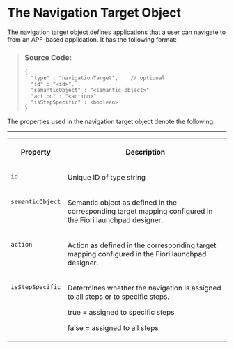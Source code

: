 <!-- loio5cfe2c19414f42abbc7a9a7363707ac3 -->

# The Navigation Target Object

The navigation target object defines applications that a user can navigate to from an APF-based application. It has the following format:

> ### Source Code:  
> ```
> {
>   "type" : "navigationTarget",    // optional
>   "id" : "<id>",  
>   "semanticObject" : "<semantic object>"    
>   "action" : "<action>"
>   "isStepSpecific" : <boolean>
> }
> 
> ```

The properties used in the navigation target object denote the following:

****


<table>
<tr>
<th valign="top">

Property

</th>
<th valign="top">

Description

</th>
</tr>
<tr>
<td valign="top">

`id` 

</td>
<td valign="top">

Unique ID of type string

</td>
</tr>
<tr>
<td valign="top">

`semanticObject` 

</td>
<td valign="top">

Semantic object as defined in the corresponding target mapping configured in the Fiori launchpad designer.

</td>
</tr>
<tr>
<td valign="top">

`action` 

</td>
<td valign="top">

Action as defined in the corresponding target mapping configured in the Fiori launchpad designer.

</td>
</tr>
<tr>
<td valign="top">

`isStepSpecific` 

</td>
<td valign="top">

Determines whether the navigation is assigned to all steps or to specific steps.

true = assigned to specific steps

false = assigned to all steps

</td>
</tr>
</table>

